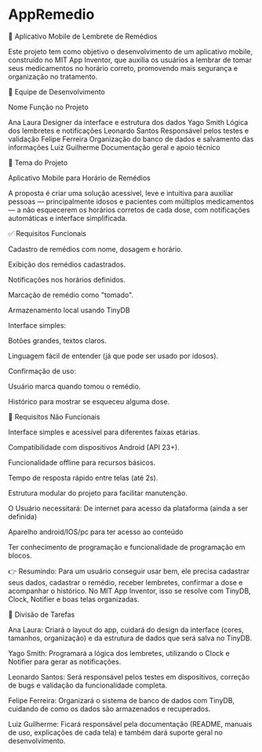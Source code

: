 # AppRemedio
💊 Aplicativo Mobile de Lembrete de Remédios
 
Este projeto tem como objetivo o desenvolvimento de um aplicativo mobile, construído no MIT App Inventor, que auxilia os usuários a lembrar de tomar seus medicamentos no horário correto, promovendo mais segurança e organização no tratamento.
 
👥 Equipe de Desenvolvimento
 
Nome Função no Projeto
 
Ana Laura Designer da interface e estrutura dos dados
Yago Smith Lógica dos lembretes e notificações
Leonardo Santos Responsável pelos testes e validação
Felipe Ferreira Organização do banco de dados e salvamento das informações
Luiz Guilherme Documentação geral e apoio técnico
 
 
 

🎯 Tema do Projeto
 
Aplicativo Mobile para Horário de Remédios
 
A proposta é criar uma solução acessível, leve e intuitiva para auxiliar pessoas — principalmente idosos e pacientes com múltiplos medicamentos — a não esquecerem os horários corretos de cada dose, com notificações automáticas e interface simplificada.
 
 

 
✅ Requisitos Funcionais
 
Cadastro de remédios com nome, dosagem e horário.
 
Exibição dos remédios cadastrados.
 
Notificações nos horários definidos.
 
Marcação de remédio como "tomado".
 
Armazenamento local usando TinyDB

Interface simples:

Botões grandes, textos claros.

Linguagem fácil de entender (já que pode ser usado por idosos).

Confirmação de uso:

Usuário marca quando tomou o remédio.

Histórico para mostrar se esqueceu alguma dose.
 
 
🔧 Requisitos Não Funcionais
 
Interface simples e acessível para diferentes faixas etárias.
 
Compatibilidade com dispositivos Android (API 23+).
 
Funcionalidade offline para recursos básicos.
 
Tempo de resposta rápido entre telas (até 2s).
 
Estrutura modular do projeto para facilitar manutenção.

O Usuário necessitará: 
De internet para acesso da plataforma (ainda a ser definida)

Aparelho android/IOS/pc para ter acesso ao conteúdo

Ter conhecimento de programação e funcionalidade de programação em blocos.

👉 Resumindo:
Para um usuário conseguir usar bem, ele precisa cadastrar seus dados, cadastrar o remédio, receber lembretes, confirmar a dose e acompanhar o histórico.
No MIT App Inventor, isso se resolve com TinyDB, Clock, Notifier e boas telas organizadas.

🧩 Divisão de Tarefas
 
Ana Laura: Criará o layout do app, cuidará do design da interface (cores, tamanhos, organização) e da estrutura de dados que será salva no TinyDB.
 
Yago Smith: Programará a lógica dos lembretes, utilizando o Clock e Notifier para gerar as notificações.
 
Leonardo Santos: Será responsável pelos testes em dispositivos, correção de bugs e validação da funcionalidade completa.
 
Felipe Ferreira: Organizará o sistema de banco de dados com TinyDB, cuidando de como os dados são armazenados e recuperados.
 
Luiz Guilherme: Ficará responsável pela documentação (README, manuais de uso, explicações de cada tela) e também dará suporte geral no desenvolvimento.
